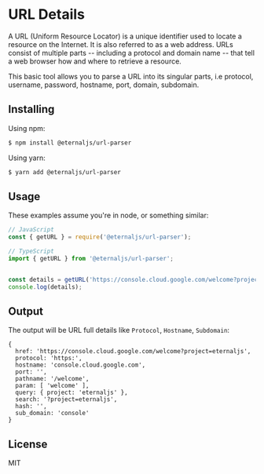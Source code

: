# URL Details

A URL (Uniform Resource Locator) is a unique identifier used to locate a resource on the Internet. It is also referred to as a web address. URLs consist of multiple parts -- including a protocol and domain name -- that tell a web browser how and where to retrieve a resource.

This basic tool allows you to parse a URL into its singular parts, i.e protocol, username, password, hostname, port, domain, subdomain.

## Installing

Using npm:

```bash
$ npm install @eternaljs/url-parser
```

Using yarn:

```bash
$ yarn add @eternaljs/url-parser
```

## Usage

These examples assume you're in node, or something similar:

```javascript
// JavaScript
const { getURL } = require('@eternaljs/url-parser');

// TypeScript
import { getURL } from '@eternaljs/url-parser';


const details = getURL('https://console.cloud.google.com/welcome?project=eternaljs');
console.log(details);

```

## Output

The output will be URL full details like `Protocol`, `Hostname`, `Subdomain`:

```
{
  href: 'https://console.cloud.google.com/welcome?project=eternaljs',
  protocol: 'https:',
  hostname: 'console.cloud.google.com',
  port: '',
  pathname: '/welcome',
  param: [ 'welcome' ],
  query: { project: 'eternaljs' },
  search: '?project=eternaljs',
  hash: '',
  sub_domain: 'console'
}
```

## License

MIT
